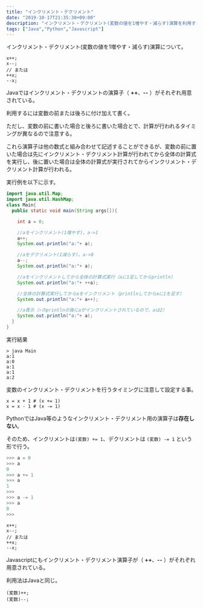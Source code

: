```yaml
---
title: "インクリメント・デクリメント"
date: "2019-10-17T21:35:30+09:00"
description: "インクリメント・デクリメント(変数の値を1増やす・減らす)演算を利用する方法。"
tags: ["Java","Python","Javascript"]
---
```


インクリメント・デクリメント(変数の値を1増やす・減らす)演算について。

<div class="note_content_by_programming_language" id="note_content_Java">

```
x++;
x--;
// または
++x;
--x;
```

Javaではインクリメント・デクリメントの演算子（ **++**、**--** ）がそれぞれ用意されている。  

利用するには変数の前または後ろに付け加えて書く。  

ただし、変数の前に書いた場合と後ろに書いた場合とで、計算が行われるタイミングが異なるので注意する。  

これら演算子は他の数式と組み合わせて記述することができるが、変数の前に置いた場合は先にインクリメント・デクリメント計算が行われてから全体の計算式を実行し、後に置いた場合は全体の計算式が実行されてからインクリメント・デクリメント計算が行われる。  

実行例を以下に示す。

```java
import java.util.Map;
import java.util.HashMap;
class Main{
  public static void main(String args[]){

    int a = 0;

    //aをインクリメント(1増やす)。a->1
    a++;
    System.out.println("a:"+ a);

    //aをデクリメント(1減らす)。a->0
    a--;
    System.out.println("a:"+ a);

    //aをインクリメントしてから全体の計算式実行（aに1足してからprintln）
    System.out.println("a:"+ ++a);

    //全体の計算式実行してからaをインクリメント（printlnしてからaに1を足す）
    System.out.println("a:"+ a++);

    //a表示（↑のprintlnの後にaがインクリメントされているので、aは2）
    System.out.println("a:"+ a);
  }
}
```

実行結果

```
> java Main
a:1
a:0
a:1
a:1
a:2
```

変数のインクリメント・デクリメントを行うタイミングに注意して設定する事。

</div>
<div class="note_content_by_programming_language" id="note_content_Python">

```
x = x + 1 # (x += 1)
x = x - 1 # (x -= 1)
```

PythonではJava等のようなインクリメント・デクリメント用の演算子は**存在しない**。  

そのため、インクリメントは```(変数) += 1```、デクリメントは ```(変数) -= 1``` という形で行う。  

```python
>>> a = 0
>>> a
0
>>> a += 1
>>> a
1
>>>
>>> a -= 1
>>> a
0
>>>
```

</div>
<div class="note_content_by_programming_language" id="note_content_Javascript">

```
x++;
x--;
// または
++x;
--x;
```

Javascriptにもインクリメント・デクリメント演算子が（ **++**、**--** ）がそれぞれ用意されている。  

利用法はJavaと同じ。

```
(変数)++;
(変数)--;
```

</div>


